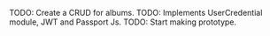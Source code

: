 TODO: Create a CRUD for albums.
TODO: Implements UserCredential module, JWT and Passport Js.
TODO: Start making prototype.
